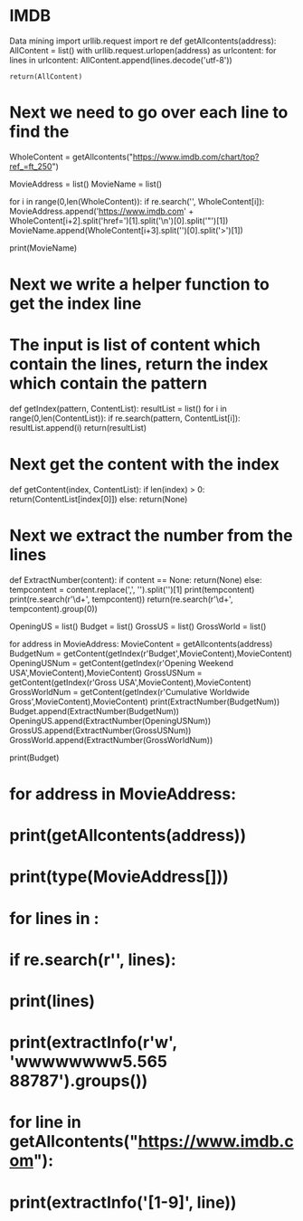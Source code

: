 # IMDB
Data mining
import urllib.request
import re
def getAllcontents(address):
    AllContent = list()
    with urllib.request.urlopen(address) as urlcontent:
        for lines in urlcontent:
            AllContent.append(lines.decode('utf-8'))

    return(AllContent)



# Next we need to go over each line to find the
WholeContent = getAllcontents("https://www.imdb.com/chart/top?ref_=ft_250")

MovieAddress = list()
MovieName = list()

for i in range(0,len(WholeContent)):
    if re.search('<td class="titleColumn">', WholeContent[i]):
        MovieAddress.append('https://www.imdb.com' + WholeContent[i+2].split('href=')[1].split('\n')[0].split('"')[1])
        MovieName.append(WholeContent[i+3].split('</a>')[0].split('>')[1])

print(MovieName)


# Next we write a helper function to get the index line
# The input is list of content which contain the lines, return the index which contain the pattern
def getIndex(pattern, ContentList):
    resultList = list()
    for i in range(0,len(ContentList)):
        if re.search(pattern, ContentList[i]):
            resultList.append(i)
    return(resultList)

# Next get the content with the index
def getContent(index, ContentList):
    if len(index) > 0:
        return(ContentList[index[0]])
    else:
        return(None)

# Next we extract the number from the lines
def ExtractNumber(content):
    if content == None:
        return(None)
    else:
        tempcontent = content.replace(',', '').split('</h4>')[1]
        print(tempcontent)
        print(re.search(r'\d+', tempcontent))
        return(re.search(r'\d+', tempcontent).group(0))

OpeningUS = list()
Budget = list()
GrossUS = list()
GrossWorld = list()

for address in MovieAddress:
    MovieContent = getAllcontents(address)
    BudgetNum = getContent(getIndex(r'Budget',MovieContent),MovieContent)
    OpeningUSNum = getContent(getIndex(r'Opening Weekend USA',MovieContent),MovieContent)
    GrossUSNum = getContent(getIndex(r'Gross USA',MovieContent),MovieContent)
    GrossWorldNum = getContent(getIndex(r'Cumulative Worldwide Gross',MovieContent),MovieContent)
    print(ExtractNumber(BudgetNum))
    Budget.append(ExtractNumber(BudgetNum))
    OpeningUS.append(ExtractNumber(OpeningUSNum))
    GrossUS.append(ExtractNumber(GrossUSNum))
    GrossWorld.append(ExtractNumber(GrossWorldNum))

print(Budget)

# for address in MovieAddress:
#     print(getAllcontents(address))


# print(type(MovieAddress[]))
# for lines in :
#     if re.search(r'<td class="titleColumn">', lines):
#         print(lines)

# print(extractInfo(r'w', 'wwwwwwww5.565 88787').groups())



# for line in getAllcontents("https://www.imdb.com"):
#     print(extractInfo('[1-9]', line))
